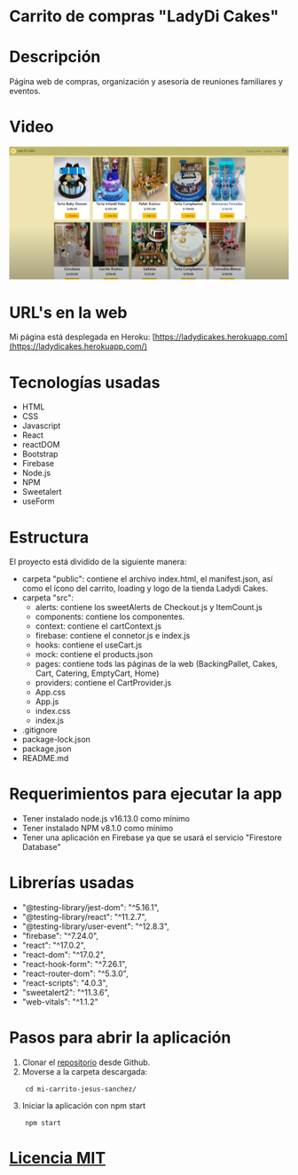 # Carrito de compras "LadyDi Cakes"
# Descripción
Página web de compras, organización y asesoría de reuniones familiares y eventos.

# Video
[![Watch the video](./LadyDiCakes.png)](https://youtu.be/KbvULwdIpf4)
# URL's en la web
Mi página está desplegada en Heroku: [https://ladydicakes.herokuapp.com](https://ladydicakes.herokuapp.com/)

# Tecnologías usadas
- HTML
- CSS
- Javascript
- React
- reactDOM
- Bootstrap
- Firebase
- Node.js
- NPM
- Sweetalert
- useForm 

# Estructura
El proyecto está dividido de la siguiente manera:
- carpeta "public": contiene el archivo index.html, el manifest.json, así como el ícono del carrito, loading y logo de la tienda Ladydi Cakes.
- carpeta "src":
  - alerts: contiene los sweetAlerts de Checkout.js y ItemCount.js
  - components: contiene los componentes.
  - context: contiene el cartContext.js
  - firebase: contiene el connetor.js e index.js
  - hooks: contiene el useCart.js
  - mock: contiene el products.json
  - pages: contiene tods las páginas de la web (BackingPallet, Cakes, Cart, Catering, EmptyCart, Home)
  - providers: contiene el CartProvider.js
  - App.css
  - App.js
  - index.css
  - index.js
- .gitignore
- package-lock.json
- package.json
- README.md
# Requerimientos para ejecutar la app
- Tener instalado node.js v16.13.0 como mínimo
- Tener instalado NPM v8.1.0 como mínimo
- Tener una aplicación en Firebase ya que se usará el servicio "Firestore Database"

# Librerías usadas
- "@testing-library/jest-dom": "^5.16.1",
- "@testing-library/react": "^11.2.7",
- "@testing-library/user-event": "^12.8.3",
- "firebase": "^7.24.0",
- "react": "^17.0.2",
- "react-dom": "^17.0.2",
- "react-hook-form": "^7.26.1",
- "react-router-dom": "^5.3.0",
- "react-scripts": "4.0.3",
- "sweetalert2": "^11.3.6",
- "web-vitals": "^1.1.2"

# Pasos para abrir la aplicación
1. Clonar el [repositorio](https://github.com/jssilviar/mi-carrito-jesus-sanchez.git) desde Github.
2. Moverse a la carpeta descargada:
```
    cd mi-carrito-jesus-sanchez/
```
3. Iniciar la aplicación con npm start
```
    npm start
```
# [Licencia MIT](./LICENCE.md)
